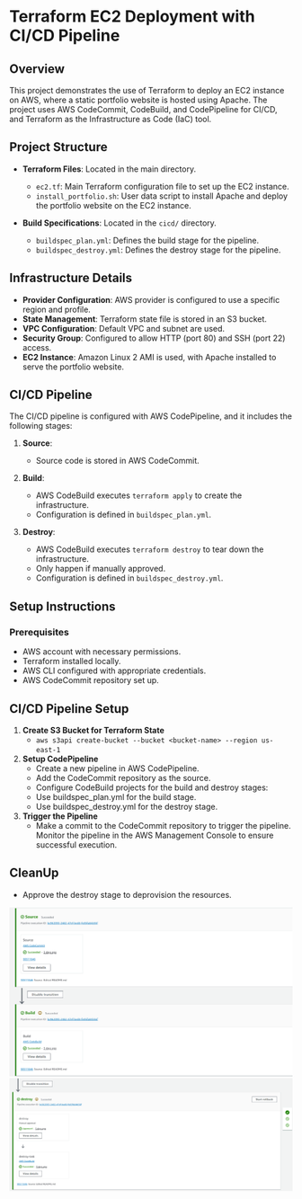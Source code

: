 # Terraform EC2 Deployment with CI/CD Pipeline

## Overview

This project demonstrates the use of Terraform to deploy an EC2 instance on AWS, where a static portfolio website is hosted using Apache. The project uses AWS CodeCommit, CodeBuild, and CodePipeline for CI/CD, and Terraform as the Infrastructure as Code (IaC) tool.

## Project Structure

- **Terraform Files**: Located in the main directory.
  - `ec2.tf`: Main Terraform configuration file to set up the EC2 instance.
  - `install_portfolio.sh`: User data script to install Apache and deploy the portfolio website on the EC2 instance.

- **Build Specifications**: Located in the `cicd/` directory.
  - `buildspec_plan.yml`: Defines the build stage for the pipeline.
  - `buildspec_destroy.yml`: Defines the destroy stage for the pipeline.

## Infrastructure Details

- **Provider Configuration**: AWS provider is configured to use a specific region and profile.
- **State Management**: Terraform state file is stored in an S3 bucket.
- **VPC Configuration**: Default VPC and subnet are used.
- **Security Group**: Configured to allow HTTP (port 80) and SSH (port 22) access.
- **EC2 Instance**: Amazon Linux 2 AMI is used, with Apache installed to serve the portfolio website.

## CI/CD Pipeline

The CI/CD pipeline is configured with AWS CodePipeline, and it includes the following stages:

1. **Source**: 
   - Source code is stored in AWS CodeCommit.
   
2. **Build**:
   - AWS CodeBuild executes `terraform apply` to create the infrastructure.
   - Configuration is defined in `buildspec_plan.yml`.

3. **Destroy**:
   - AWS CodeBuild executes `terraform destroy` to tear down the infrastructure.
   - Only happen if manually approved.
   - Configuration is defined in `buildspec_destroy.yml`.

## Setup Instructions

### Prerequisites

- AWS account with necessary permissions.
- Terraform installed locally.
- AWS CLI configured with appropriate credentials.
- AWS CodeCommit repository set up.

## CI/CD Pipeline Setup

1. **Create S3 Bucket for Terraform State**
   - `aws s3api create-bucket --bucket <bucket-name> --region us-east-1`
2. **Setup CodePipeline**
   - Create a new pipeline in AWS CodePipeline.
   - Add the CodeCommit repository as the source.
   - Configure CodeBuild projects for the build and destroy stages:
   - Use buildspec_plan.yml for the build stage.
   - Use buildspec_destroy.yml for the destroy stage.
3. **Trigger the Pipeline**
   - Make a commit to the CodeCommit repository to trigger the pipeline. Monitor the pipeline in the AWS Management Console to ensure successful execution.

## CleanUp

 - Approve the destroy stage to deprovision the resources.

![image](pipeline1.png)
![image2](pipeline2.png)

